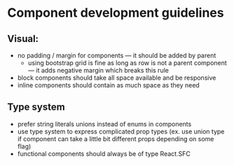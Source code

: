 # Component development guidelines

## Visual:
* no padding / margin for components — it should be added by parent
  * using bootstrap grid is fine as long as row is not a parent component — it adds negative margin which breaks this rule
* block components should take all space available and be responsive
* inline components should contain as much space as they need

## Type system
* prefer string literals unions instead of enums in components
* use type system to express complicated prop types (ex. use union type if component can take a little bit different props depending on some flag)
* functional components should always be of type React.SFC

